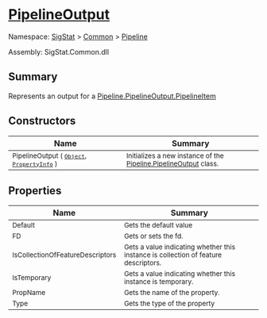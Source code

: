 # [PipelineOutput](./PipelineOutput.md)

Namespace: [SigStat]() > [Common](./../README.md) > [Pipeline](./README.md)

Assembly: SigStat.Common.dll

## Summary
Represents an output for a [Pipeline.PipelineOutput.PipelineItem](https://github.com/hargitomi97/sigstat/blob/master/docs/md/.md)

## Constructors

| Name | Summary | 
| --- | --- | 
| <sub>PipelineOutput ( [`Object`](https://docs.microsoft.com/en-us/dotnet/api/System.Object), [`PropertyInfo`](https://docs.microsoft.com/en-us/dotnet/api/System.Reflection.PropertyInfo) )</sub><div style="width: 200px">| <sub>Initializes a new instance of the [Pipeline.PipelineOutput](https://github.com/hargitomi97/sigstat/blob/master/docs/md/SigStat/Common/Pipeline/PipelineOutput.md) class.</sub><div style="width: 200px">| <br>


## Properties

| Name | Summary | 
| --- | --- | 
| <sub>Default</sub><div style="width: 200px">| <sub>Gets the default value</sub><div style="width: 200px">| <br>
| <sub>FD</sub><div style="width: 200px">| <sub>Gets or sets the fd.</sub><div style="width: 200px">| <br>
| <sub>IsCollectionOfFeatureDescriptors</sub><div style="width: 200px">| <sub>Gets a value indicating whether this instance is collection of feature descriptors.</sub><div style="width: 200px">| <br>
| <sub>IsTemporary</sub><div style="width: 200px">| <sub>Gets a value indicating whether this instance is temporary.</sub><div style="width: 200px">| <br>
| <sub>PropName</sub><div style="width: 200px">| <sub>Gets the name of the property.</sub><div style="width: 200px">| <br>
| <sub>Type</sub><div style="width: 200px">| <sub>Gets the type of the property</sub><div style="width: 200px">| <br>


